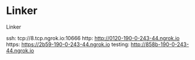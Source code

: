 # Linker
Linker

ssh: tcp://8.tcp.ngrok.io:10666 
http: http://0120-190-0-243-44.ngrok.io 
https: https://2b59-190-0-243-44.ngrok.io 
testing: http://858b-190-0-243-44.ngrok.io 
